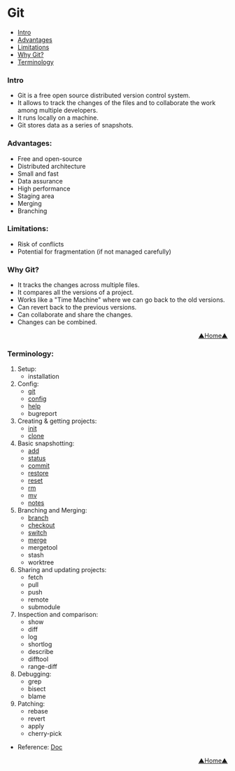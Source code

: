 # Git  

<a name="top"></a>
- [ Intro ](#intro)  
- [ Advantages ](#advantages)  
- [ Limitations ](#limitations)
- [ Why Git? ](#why-git)
- [ Terminology ](#terminology)

<a name="intro"></a>
### Intro   
- Git is a free open source distributed version control system.
- It allows to track the changes of the files and to collaborate the work among multiple developers.  
- It runs locally on a machine.  
- Git stores data as a series of snapshots.  

<a name="intro"></a>
### Advantages:  
- Free and open-source  
- Distributed architecture  
- Small and fast   
- Data assurance  
- High performance  
- Staging area  
- Merging  
- Branching  

<a name="intro"></a>
### Limitations:  
- Risk of conflicts  
- Potential for fragmentation (if not managed carefully)

<a name="intro"></a>
### Why Git?
- It tracks the changes across multiple files.  
- It compares all the versions of a project.  
- Works like a "Time Machine" where we can go back to the old versions.  
- Can revert back to the previous versions.  
- Can collaborate and share the changes.  
- Changes can be combined.  

<p align="right">
  <a href="#top">▲Home▲</a>
</p>

<a name="intro"></a>
### Terminology:    
1. Setup:  
    - installation
2. Config:  
    - [git](https://github.com/saimanasak/git-and-github/blob/main/git/commands/commands.md#git)    
    - [config](https://github.com/saimanasak/git-and-github/blob/main/git/commands/commands.md#config)    
    - [help](https://github.com/saimanasak/git-and-github/blob/main/git/commands/commands.md#git)   
    - bugreport  
3. Creating & getting projects:  
    - [init](https://github.com/saimanasak/git-and-github/blob/main/git/commands/commands.md#init)  
    - [clone](https://github.com/saimanasak/git-and-github/blob/main/git/commands/commands.md#clone)  
4. Basic snapshotting:  
    - [add](https://github.com/saimanasak/git-and-github/blob/main/git/commands/commands.md#add)  
    - [status](https://github.com/saimanasak/git-and-github/blob/main/git/commands/commands.md#status)  
    - [commit](https://github.com/saimanasak/git-and-github/blob/main/git/commands/commands.md#commit)   
    - [restore](https://github.com/saimanasak/git-and-github/blob/main/git/commands/commands.md#restore)  
    - [reset](https://github.com/saimanasak/git-and-github/blob/main/git/commands/commands.md#reset)  
    - [rm](https://github.com/saimanasak/git-and-github/blob/main/git/commands/commands.md#rm)  
    - [mv](https://github.com/saimanasak/git-and-github/blob/main/git/commands/commands.md#mv)  
    - [notes](https://github.com/saimanasak/git-and-github/blob/main/git/commands/commands.md#notes)  
5. Branching and Merging:  
    - [branch](https://github.com/saimanasak/git-and-github/blob/main/git/commands/commands.md#branch)  
    - [checkout](https://github.com/saimanasak/git-and-github/blob/main/git/commands/commands.md#checkout)      
    - [switch](https://github.com/saimanasak/git-and-github/blob/main/git/commands/commands.md#branch)    
    - [merge](https://github.com/saimanasak/git-and-github/blob/main/git/commands/commands.md#merge)  
    - mergetool  
    - stash   
    - worktree  
6. Sharing and updating projects:  
    - fetch  
    - pull  
    - push  
    - remote  
    - submodule  
7. Inspection and comparison:  
    - show  
    - diff  
    - log  
    - shortlog
    - describe  
    - difftool  
    - range-diff  
8. Debugging:  
    - grep  
    - bisect  
    - blame  
9. Patching:  
    - rebase  
    - revert  
    - apply  
    - cherry-pick  

- Reference: [Doc](https://git-scm.com/docs)  

<p align="right">
  <a href="#top">▲Home▲</a>
</p>